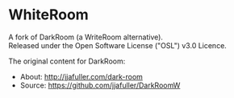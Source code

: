 WhiteRoom
========================
  
A fork of DarkRoom (a WriteRoom alternative).  
Released under the Open Software License ("OSL") v3.0 Licence.
  
The original content for DarkRoom:
- About: http://jjafuller.com/dark-room
- Source: https://github.com/jjafuller/DarkRoomW
